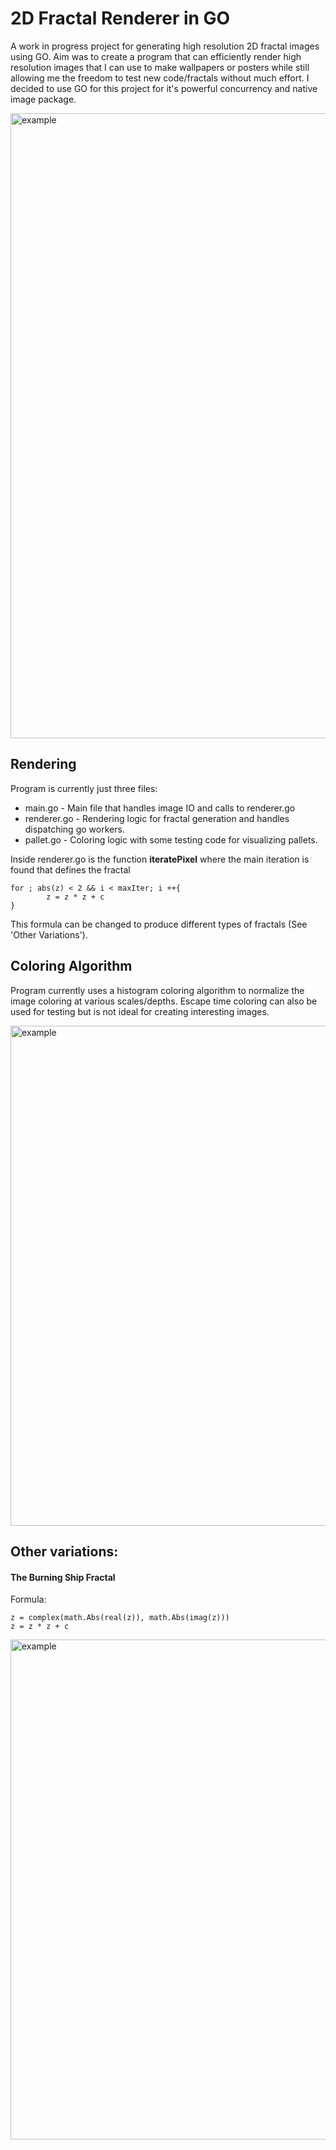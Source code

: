 # 2D Fractal Renderer in GO

A work in progress project for generating high resolution 2D fractal images using GO. Aim was to create a program that can efficiently render high resolution images that I can use to make wallpapers or posters while still allowing me the freedom to test new code/fractals without much effort. I decided to use GO for this project for it's powerful concurrency and native image package.

<img src="/res/RedWhite.png" alt="example" width=1000 /> <br>

## Rendering
Program is currently just three files:
- main.go - Main file that handles image IO and calls to renderer.go
- renderer.go - Rendering logic for fractal generation and handles dispatching go workers.
- pallet.go - Coloring logic with some testing code for visualizing pallets.

Inside renderer.go is the function **iteratePixel** where the main iteration is found that defines the fractal
```
for ; abs(z) < 2 && i < maxIter; i ++{
        z = z * z + c
}
```
This formula can be changed to produce different types of fractals (See 'Other Variations').

## Coloring Algorithm

Program currently uses a histogram coloring algorithm to normalize the image coloring at various scales/depths. Escape time coloring can also be used for testing but is not ideal for creating interesting images.

<img src="/res/sunbrot.png" alt="example" width=800 /> <br>

## Other variations: 
#### The Burning Ship Fractal 
Formula:
```
z = complex(math.Abs(real(z)), math.Abs(imag(z)))
z = z * z + c 
```
<img src="/res/Image2.png" alt="example" width=800 /> <br>
